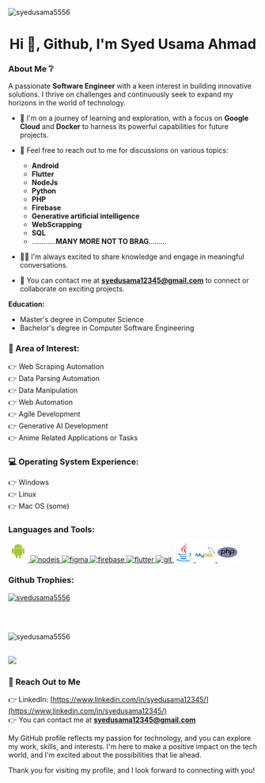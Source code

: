 <p align="left"> <img src="https://komarev.com/ghpvc/?username=syedusama5556&label=Profile%20views&color=0e75b6&style=flat" alt="syedusama5556" /> </p>

<h1 align="center">Hi 👋, Github, I'm Syed Usama Ahmad</h1>

### About Me ❔

A passionate **Software Engineer** with a keen interest in building innovative solutions. I thrive on challenges and continuously seek to expand my horizons in the world of technology.


- 🌱 I'm on a journey of learning and exploration, with a focus on **Google Cloud** and **Docker** to harness its powerful capabilities for future projects.

- 💬 Feel free to reach out to me for discussions on various topics:
  - **Android**
  - **Flutter**
  - **NodeJs**
  - **Python**
  - **PHP**
  - **Firebase**
  - **Generative artificial intelligence**
  - **WebScrapping**
  - **SQL**
  - ............**MANY MORE NOT TO BRAG**.........

- 🙆‍♂️ I'm always excited to share knowledge and engage in meaningful conversations.

- 📧 You can contact me at **syedusama12345@gmail.com** to connect or collaborate on exciting projects.

**Education:**

- Master's degree in Computer Science
- Bachelor's degree in Computer Software Engineering

### 🌷 Area of Interest:
👉 Web Scraping Automation<br>
👉 Data Parsing Automation<br>
👉 Data Manipulation<br>
👉 Web Automation<br>
👉 Agile Development<br>
👉 Generative AI Development<br>
👉 Anime Related Applications or Tasks<be>


### 💻 Operating System Experience:
👉 Windows<br>
👉 Linux<br>
👉 Mac OS (some)<br>



### Languages and Tools:

<p align="left"> 
  <a href="https://developer.android.com" target="_blank"> <img src="https://raw.githubusercontent.com/devicons/devicon/master/icons/android/android-original-wordmark.svg" alt="android" width="40" height="40"/> </a> 
  <a href="https://nodejs.org/en/" target="_blank"> <img src="https://www.vectorlogo.zone/logos/nodejs/nodejs-icon.svg" alt="nodejs" width="40" height="40"/> </a> 
  <a href="https://www.figma.com/" target="_blank"> <img src="https://www.vectorlogo.zone/logos/figma/figma-icon.svg" alt="figma" width="40" height="40"/> </a> 
  <a href="https://firebase.google.com/" target="_blank"> <img src="https://www.vectorlogo.zone/logos/firebase/firebase-icon.svg" alt="firebase" width="40" height="40"/> </a> 
  <a href="https://flutter.dev" target="_blank"> <img src="https://www.vectorlogo.zone/logos/flutterio/flutterio-icon.svg" alt="flutter" width="40" height="40"/> </a> <a href="https://git-scm.com/" target="_blank"> <img src="https://www.vectorlogo.zone/logos/git-scm/git-scm-icon.svg" alt="git" width="40" height="40"/> </a> 
  <a href="https://www.java.com" target="_blank"> <img src="https://raw.githubusercontent.com/devicons/devicon/master/icons/java/java-original.svg" alt="java" width="40" height="40"/> </a> 
  <a href="https://www.mysql.com/" target="_blank"> <img src="https://raw.githubusercontent.com/devicons/devicon/master/icons/mysql/mysql-original-wordmark.svg" alt="mysql" width="40" height="40"/> </a> 
  <a href="https://www.php.net" target="_blank"> <img src="https://raw.githubusercontent.com/devicons/devicon/master/icons/php/php-original.svg" alt="php" width="40" height="40"/> </a> </p>

### Github Trophies:

<p align="left"> <a href="https://github.com/ryo-ma/github-profile-trophy"><img src="https://github-profile-trophy.vercel.app/?username=syedusama5556&theme=onedark" alt="syedusama5556" /></a> </p><br>
<br>
<p><img align="left" src="https://github-readme-stats.vercel.app/api/top-langs?username=syedusama5556&show_icons=true&locale=en&layout=compact&langs_count=20" alt="syedusama5556" /></p><br>
<br>

![](https://hit.yhype.me/github/profile?user_id=29094408)

### 📨 Reach Out to Me
👉 LinkedIn: [https://www.linkedin.com/in/syedusama12345/](https://www.linkedin.com/in/syedusama12345/)<br>
👉 You can contact me at **syedusama12345@gmail.com**

My GitHub profile reflects my passion for technology, and you can explore my work, skills, and interests. I'm here to make a positive impact on the tech world, and I'm excited about the possibilities that lie ahead.

Thank you for visiting my profile, and I look forward to connecting with you!

